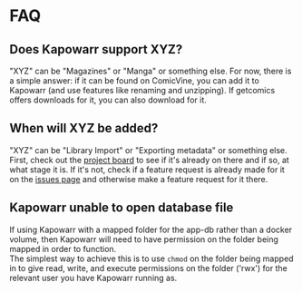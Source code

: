 # FAQ

## Does Kapowarr support XYZ?

"XYZ" can be "Magazines" or "Manga" or something else. For now, there is a simple answer: if it can be found on ComicVine, you can add it to Kapowarr (and use features like renaming and unzipping). If getcomics offers downloads for it, you can also download for it.

## When will XYZ be added?

"XYZ" can be "Library Import" or "Exporting metadata" or something else. First, check out the [project board](https://github.com/users/Casvt/projects/5) to see if it's already on there and if so, at what stage it is. If it's not, check if a feature request is already made for it on the [issues page](https://github.com/Casvt/Kapowarr/issues) and otherwise make a feature request for it there.

## Kapowarr unable to open database file

If using Kapowarr with a mapped folder for the app-db rather than a docker volume, then Kapowarr will need to have permission on the folder being mapped in order to function.  
The simplest way to achieve this is to use `chmod` on the folder being mapped in to give read, write, and execute permissions on the folder ('rwx') for the relevant user you have Kapowarr running as.
